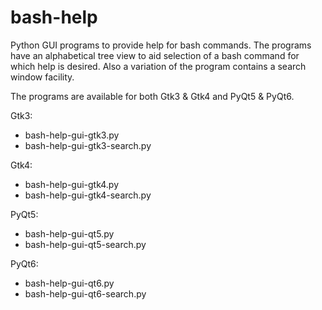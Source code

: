 # bash-help

Python GUI programs to provide help for bash commands. The programs have an alphabetical tree view to 
aid selection of a bash command for which help is desired. Also a variation of the program contains a 
search window facility.

The programs are available for both Gtk3 & Gtk4 and PyQt5 & PyQt6.

Gtk3:

* bash-help-gui-gtk3.py
* bash-help-gui-gtk3-search.py

Gtk4:

* bash-help-gui-gtk4.py
* bash-help-gui-gtk4-search.py

PyQt5:
* bash-help-gui-qt5.py
* bash-help-gui-qt5-search.py

PyQt6:
* bash-help-gui-qt6.py
* bash-help-gui-qt6-search.py
